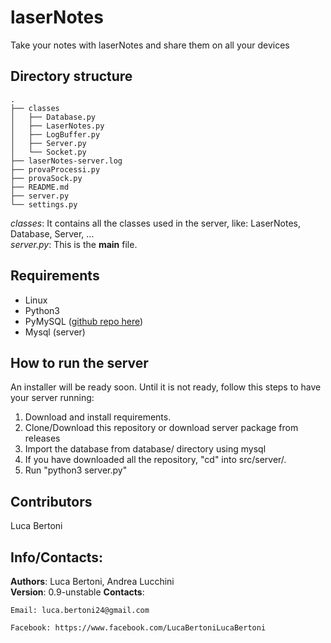 # laserNotes

Take your notes with laserNotes and share them on all your devices

## Directory structure
```
.
├── classes
│   ├── Database.py
│   ├── LaserNotes.py
│   ├── LogBuffer.py
│   ├── Server.py
│   └── Socket.py
├── laserNotes-server.log
├── provaProcessi.py
├── provaSock.py
├── README.md
├── server.py
└── settings.py

```  

_classes_: It contains all the classes used in the server, like: LaserNotes, Database, Server, ...  
_server.py_: This is the **main** file.

## Requirements
* Linux  
* Python3  
* PyMySQL ([github repo here](https://github.com/PyMySQL/PyMySQL))  
* Mysql (server)

## How to run the server
An installer will be ready soon. Until it is not ready, follow this steps to have your server running:  
1. Download and install requirements.  
2. Clone/Download this repository or download server package from releases  
3. Import the database from database/ directory using mysql  
4. If you have downloaded all the repository, "cd" into src/server/.  
5. Run "python3 server.py"  

## Contributors
Luca Bertoni

## Info/Contacts:
**Authors**: Luca Bertoni, Andrea Lucchini  
**Version**: 0.9-unstable
**Contacts**:  

	Email: luca.bertoni24@gmail.com

	Facebook: https://www.facebook.com/LucaBertoniLucaBertoni